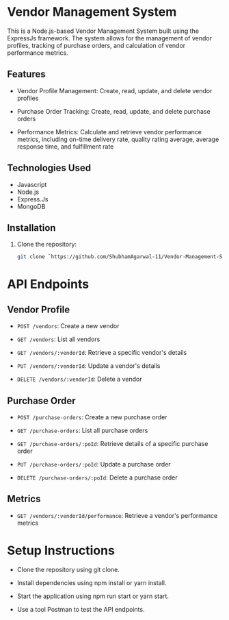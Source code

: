 # Vendor Management System

This is a Node.js-based Vendor Management System built using the ExpressJs framework. The system allows for the management of vendor profiles, tracking of purchase orders, and calculation of vendor performance metrics.


## Features

- Vendor Profile Management: Create, read, update, and delete vendor profiles

- Purchase Order Tracking: Create, read, update, and delete purchase orders

- Performance Metrics: Calculate and retrieve vendor performance metrics, including on-time delivery rate, quality rating average, average response time, and fulfillment rate


## Technologies Used

- Javascript
- Node.js
- Express.Js
- MongoDB

## Installation

1. Clone the repository:

   ```bash
   git clone `https://github.com/ShubhamAgarwal-11/Vendor-Management-System.git`


# API Endpoints

## Vendor Profile

- `POST /vendors`: Create a new vendor
    

- `GET /vendors`: List all vendors


- `GET /vendors/:vendorId`: Retrieve a specific vendor's details


- `PUT /vendors/:vendorId`: Update a vendor's details


- `DELETE /vendors/:vendorId`: Delete a vendor


## Purchase Order


- `POST /purchase-orders`: Create a new purchase order



- `GET /purchase-orders`: List all purchase orders


- `GET /purchase-orders/:poId`: Retrieve details of a specific purchase order


- `PUT /purchase-orders/:poId`: Update a purchase order


- `DELETE /purchase-orders/:poId`: Delete a purchase order


## Metrics
- `GET /vendors/:vendorId/performance`: Retrieve a vendor's performance metrics


# Setup Instructions

- Clone the repository using git clone.

- Install dependencies using npm install or yarn install.

- Start the application using npm run start or yarn start.

- Use a tool Postman to test the API endpoints.